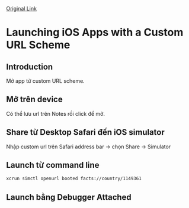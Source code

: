 [Original Link](https://useyourloaf.com/blog/launching-ios-apps-with-a-custom-url-scheme)

# Launching iOS Apps with a Custom URL Scheme
## Introduction
Mở app từ custom URL scheme.

## Mở trên device
Có thể lưu url trên Notes rồi click để mở. 

## Share từ Desktop Safari đến iOS simulator
Nhập custom url trên Safari address bar -> chọn Share -> Simulator

## Launch từ command line
```sh
xcrun simctl openurl booted facts://country/1149361
```
## Launch bằng Debugger Attached